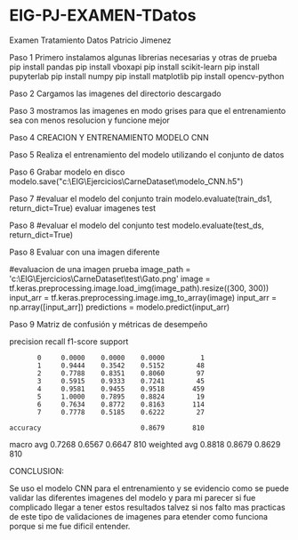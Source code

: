 
# EIG-PJ-EXAMEN-TDatos
Examen Tratamiento Datos Patricio Jimenez

Paso 1 Primero instalamos algunas librerias necesarias y otras de prueba 
pip install pandas 
pip install vboxapi 
pip install scikit-learn
pip install pupyterlab
pip install numpy
pip install matplotlib
pip install opencv-python

Paso 2 Cargamos las imagenes del directorio descargado 

Paso 3 mostramos las imagenes en modo grises para que el entrenamiento sea con menos resolucion y funcione mejor 

Paso 4 CREACION Y ENTRENAMIENTO MODELO CNN

Paso 5 Realiza el entrenamiento del modelo utilizando el conjunto de datos

Paso 6 Grabar modelo en disco
modelo.save("c:\\EIG\\Ejercicios\\CarneDataset\\modelo_CNN.h5")

Paso 7 #evaluar el modelo del conjunto train
modelo.evaluate(train_ds1, return_dict=True)
evaluar imagenes test

Paso 8 #evaluar el modelo del conjunto test
modelo.evaluate(test_ds, return_dict=True)

Paso 8 Evaluar con una imagen diferente

#evaluacion de una imagen prueba
image_path = 'c:\\EIG\\Ejercicios\\CarneDataset\\test\\Gato.png'
image = tf.keras.preprocessing.image.load_img(image_path).resize((300, 300))
input_arr = tf.keras.preprocessing.image.img_to_array(image)
input_arr = np.array([input_arr])
predictions = modelo.predict(input_arr)

Paso 9 Matriz de confusión y métricas de desempeño

  precision    recall  f1-score   support

           0     0.0000    0.0000    0.0000         1
           1     0.9444    0.3542    0.5152        48
           2     0.7788    0.8351    0.8060        97
           3     0.5915    0.9333    0.7241        45
           4     0.9581    0.9455    0.9518       459
           5     1.0000    0.7895    0.8824        19
           6     0.7634    0.8772    0.8163       114
           7     0.7778    0.5185    0.6222        27

    accuracy                         0.8679       810
   macro avg     0.7268    0.6567    0.6647       810
weighted avg     0.8818    0.8679    0.8629       810

 CONCLUSION:
 
 Se uso el modelo CNN para el entrenamiento y se evidencio como se puede validar las diferentes imagenes del modelo y para mi parecer si fue complicado llegar a tener estos resultados talvez si nos falto mas practicas de este tipo de validaciones de imagenes para etender como funciona porque si me fue dificil entender.

